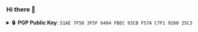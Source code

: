 ### Hi there 👋

<!--
**5atoshiNakamoto/5atoshiNakamoto** is a ✨ _special_ ✨ repository because its `README.md` (this file) appears on your GitHub profile.

Here are some ideas to get you started:

- 🔭 I’m currently working on ...
- 🌱 I’m currently learning ...
- 👯 I’m looking to collaborate on ...
- 🤔 I’m looking for help with ...
- 💬 Ask me about ...
- 📫 How to reach me: ...
- 😄 Pronouns: ...
- ⚡ Fun fact: ...


<details>
  <summary><b>Bantu Bitcoin</b></summary>
  <br/>

info to come
  </details>
  
<details>
  <summary><b>🔒Bitcoin Proofreading</b></summary>
  <br/>

info to come
  </details>

-->

<details>
  <summary><b>🔒&nbsp;&nbsp;PGP&nbsp;Public&nbsp;Key</b>: <code>51AE 7F50 3F5F 6404 FBEC 93CB F57A C7F1 9260 25C3</code></summary>
  <br/>

 ```
-----BEGIN PGP PUBLIC KEY BLOCK-----

mQINBGIQipcBEADcP/moYmcbVDXFwsvYcwyyeyMjGIJmxObdRXzElXBSgcmIsiZE
MUSoRwYhCl2LGV6vKPULy2NnWX7m87goItqHt7lG8+0+ZCTI/LJKGv/fji4WHFSv
88qiUW/1CuvBXMhzrfAC7a1892NYiA4auNnfxz3Bw4cTeFY8swCwoxPR6ClYveeo
u8egUa0rBZ2PD+8bCFc8n86m0ncPrB1wv6rV0ssDdro6BhQScyIczRMX0O5v/kej
CM5SIEoGd7ECkN836P23yqKVBxYxOoB8qkLzZm40tpt3JtUkyyKjNw1uFU1R1ww2
0Ruz1j1DDeJ7tzPGpz20zd8DuxyF6wswXi3N8cd89dW10H6q5ki2Y8w7+ehlwmxl
ecd+ylrXLxPjXJGpOmCddySpnHTDle/sPVxuCiuIepgxehk6IVoRULdl+eRyaCFe
41jEu2IK19esoU4hClNXEzGEnY5pRnr8Kqsspiu1/wALXp+toDz7HfrMlGfrjEsR
1Lx/RSMwEgtoYvLaMx1f5du5Uio1hWys8YyLxxSoEQnUNIsNVUqDVkMRlWl6B0E6
cIm5H9OPCJActlb1F5G1osSG4Q3h5S0CpIeCg3RrkiyOy7Lm4KW6CAekWxntYymB
oWgXxIb5YQpitkM97tBU9C39BwAOSTDKsT+lbmAa+Sew2ZIhNzk89kBL8wARAQAB
tDdANWF0b3NoaU5ha2Ftb3RvIDw1YXRvc2hpbmFrYW1vdG8ubGFiYmVAc2ltcGxl
bG9naW4uY28+iQJJBBMBCAAzAhsDAhkBBAsHCQMFFQgKAgMEFgABAhYhBFGuf1A/
X2QE++yTy/V6x/GSYCXDBQJiEI2NAAoJEPV6x/GSYCXD9KYP/RcSel23qW1KZsOG
9t0cleYdGeRVyFUOeVxSnJQBlvJuOSVClXWx8/FwCMgZxArCskg08CZFtMRhb8Wa
JZ8G3IeVEMbP07gIr/YmfW+p31zkJM+TROc8BdKoMZ8HoVLUW+DD34HjRBeIXI9z
x9IXJLXNaQV6LHxNzVyXjePKhBeVjPoeOUo07Qa3prmK5rPBVIVlNVMdM5k/Va8g
hASPdfPBjvuWe0Ez0qre4AH9HW9xfS3uqIuGiaHqk682nMpxKD+P2HcyvHYylcSx
bJa3J25msc78XNbdA9DVHhf4oxFdWvKHNvTbIAZ0COQONrr+oglHhRPIU/IiTxXh
wCMQBM6B8XOBEkUSvrtGKGCbElcbUWYVubR4RrRgTdk+BtAsQs3jvV5tJ/rhtJpp
Bvx9FFOsGVplAqqJUItvhS8BK4//SphkA0OaiZMZbhaAXXurSR3CoackodA7HW03
19MEGHqgm7oCiNCZqLQ5UgfJf5/x6+GzKriawBrjZcz8v/MPZOJKEF/hWgLh6uYL
gaUjXuM8SjT79Z9/E2Uncqc9JTw+UvunQG8EkGDoTpfBaxgsdE9wopSdKRe7vyfV
41rRxlY5kuVvxqbPuy8hIlKV/lxyY0h33dvWHcESEOshFAMMr/TL370rNEXzIUQs
cFpIEHXY5KHWiXYRK0fajuZmsCdluQINBGIQipcBEAD1NefxwX6wiqrYW26xM7HC
NZfb9NhRsS2nCAVtBy7dkdcyAG6nSMSIHTD9+RmA4pUWMFGQw+MrP2GnGV+r9HEr
10PfBTvAU/6tkf2J4FLV4FswySBTcK/MZteg343HKpD00/lodh0cdyBGCyuqRljm
NxUvcPmsJ9HvVT/RXhUn78/VdrbEzUxocuUNYODI3PJUTKlqPrz9BR8uht7bklK+
3CoZF/cTizHdZmtRCwcsOjzxhKqojH5rCB1oThztEx2skHkCwYad6Frf4BzhIK5e
Ycp2nGWy3P/a4X1UWoKFU8yd396QLbMN6IP4DEnhzAPmqQ1eXG/wBYb2YiwsLhFL
mX944CZhoj6ovwooiQjZGDJ/YdmwnuTV6qeHziAN9i09fjj8lt0XqTEqNYU5kEy1
HMBYqKTWdaukaikD831EaMH3YN9gutEiWCP9lO+rzVuncYyB9o8c8q6gYLN+7YCk
wEkP4Dc7mvkYVq5k6im3o0+wuEpbKG/e7mFaoAI9yYiCsVNlsmYgOmZOndNDwb3w
jOiEe9dYcVJWsWqelYA9k69fgkfkAnPkmHRlyukjKY/os9lvr/Z4Ml1+XoNLGe08
XErRoorew/9ZqoJGjYLw7W3nibb7xdM2wFePSTftmKWSBDiSLyekWQdmZGf8yuot
cTaR6+JKcldIRvONkRDQ1wARAQABiQI1BBgBCAApBQJiEIqXCRD1esfxkmAlwwIb
DAUJHhM4AAQLBwkDBRUICgIDBBYAAQIAAHIuD/9L2ZYkQWicreYWigk0y8kWV1YP
ZtooNqtilHdA3SEYH88S0lPiXrhb114aL1dCguv5Z2y4F5AvAcImOuPnLixHsFWV
/QAgZCPOwm7JybnX39Beetc37tQZgUBdFiEKbGkvAjR0ArRY2UzsP8AD7GeRjZAd
Cbr7A72t7GRu3XQOQIlwxk/dhiz8tm76dtkYwVXSFfExXIxVm0UpNupNN383LL5e
I4W5Zf4qXweCYsCi9aprC3LSLDSqX9/xLb+rqNM2z5T1t5T4SSh3LqEUeBp3H0vK
yydYWvzSwUqcbGWgh+0ycACvoDUFX/eSB0uhoxBZYCm+Awa1l/eig18/D6Nvp2LJ
3EtEPgGHRvcuyrORMnSZWxG5kiuo8nQS6NnrglHogwAQHZroA9HThLMesGhEbbus
eIlLnMYZ4SU/WlzWKMmJstT66ZzDgtNIAJhyK/U5lcht+bP4brjt7JSmcdbIcQ6l
2mZyI68waz+lEHry/hIzkx7BNIJnjmKEqvJpVDA+jJYXzeOe1a+dBUhAagDDBfMj
Q44aL+GcSSstzxZuCmFbcSuBLmrEtnZVS81Ml1p39Ya9Imfh+8Qt2yas7utdw3p/
SQ47NOGZQEKPwRte8t+B5jmMwdurVWXx/uF65AoKMLgsl/bb8EJZmsULGV3N9D8B
R2vc0U7pWTvZ7L3I+w==
=5rNf
-----END PGP PUBLIC KEY BLOCK-----
```

</details>
